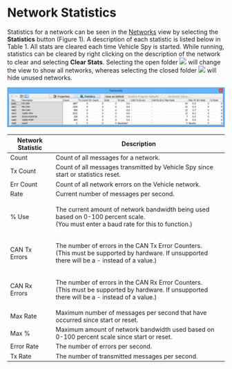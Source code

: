 # Network Statistics

Statistics for a network can be seen in the [Networks](./) view by selecting the **Statistics** button (Figure 1). A description of each statistic is listed below in Table 1. All stats are cleared each time Vehicle Spy is started. While running, statistics can be cleared by right clicking on the description of the network to clear and selecting **Clear Stats**. Selecting the open folder ![](https://cdn.intrepidcs.net/support/VehicleSpy/assets/openfolder.gif) will change the view to show all networks, whereas selecting the closed folder ![](https://cdn.intrepidcs.net/support/VehicleSpy/assets/closedfolder.gif) will hide unused networks.

![Figure 1: The Networks view statistics mode shows statistics of each network.](../../../.gitbook/assets/spynetstats.gif)

| Network Statistic | Description                                                                                                                                             |
| ----------------- | ------------------------------------------------------------------------------------------------------------------------------------------------------- |
| Count             | Count of all messages for a network.                                                                                                                    |
| Tx Count          | Count of all messages transmitted by Vehicle Spy since start or statistics reset.                                                                       |
| Err Count         | Count of all network errors on the Vehicle network.                                                                                                     |
| Rate              | Current number of messages per second.                                                                                                                  |
| % Use             | <p>The current amount of network bandwidth being used based on 0-100 percent scale.<br>(You must enter a baud rate for this to function.)</p>           |
| CAN Tx Errors     | <p>The number of errors in the CAN Tx Error Counters.<br>(This must be supported by hardware. If unsupported there will be a - instead of a value.)</p> |
| CAN Rx Errors     | <p>The number of errors in the CAN Rx Error Counters.<br>(This must be supported by hardware. If unsupported there will be a - instead of a value.)</p> |
| Max Rate          | Maximum number of messages per second that have occurred since start or reset.                                                                          |
| Max %             | Maximum amount of network bandwidth used based on 0-100 percent scale since start or reset.                                                             |
| Error Rate        | The number of errors per second.                                                                                                                        |
| Tx Rate           | The number of transmitted messages per second.                                                                                                          |
